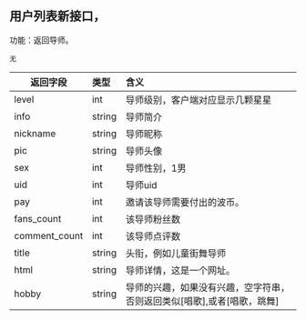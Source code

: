 ## 用户列表新接口，

功能：返回导师。

~~~
无
~~~


| 返回字段        | 类型 |含义  |
| -------- |:------|:------|
|   level   | int | 导师级别，客户端对应显示几颗星星 |
|   info   | string | 导师简介 |
|   nickname   | string | 导师昵称 |
|   pic   | string | 导师头像 |
|   sex   | int | 导师性别，1男 |
|   uid   | int | 导师uid |
|   pay   | int | 邀请该导师需要付出的波币。 |
|   fans_count   | int | 该导师粉丝数 |
|   comment_count   | int | 该导师点评数 |
|   title   | string | 头衔，例如儿童街舞导师 |
|   html   | string | 导师详情，这是一个网址。 |
|   hobby   | string | 导师的兴趣，如果没有兴趣，空字符串，否则返回类似[唱歌],或者[唱歌，跳舞] |


